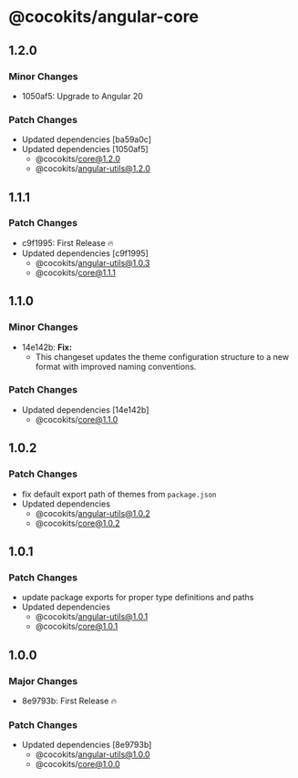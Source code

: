 # @cocokits/angular-core

## 1.2.0

### Minor Changes

- 1050af5: Upgrade to Angular 20

### Patch Changes

- Updated dependencies [ba59a0c]
- Updated dependencies [1050af5]
  - @cocokits/core@1.2.0
  - @cocokits/angular-utils@1.2.0

## 1.1.1

### Patch Changes

- c9f1995: First Release 🔥
- Updated dependencies [c9f1995]
  - @cocokits/angular-utils@1.0.3
  - @cocokits/core@1.1.1

## 1.1.0

### Minor Changes

- 14e142b: **Fix:**
  - This changeset updates the theme configuration structure to a new format with improved naming conventions.

### Patch Changes

- Updated dependencies [14e142b]
  - @cocokits/core@1.1.0

## 1.0.2

### Patch Changes

- fix default export path of themes from `package.json`
- Updated dependencies
  - @cocokits/angular-utils@1.0.2
  - @cocokits/core@1.0.2

## 1.0.1

### Patch Changes

- update package exports for proper type definitions and paths
- Updated dependencies
  - @cocokits/angular-utils@1.0.1
  - @cocokits/core@1.0.1

## 1.0.0

### Major Changes

- 8e9793b: First Release 🔥

### Patch Changes

- Updated dependencies [8e9793b]
  - @cocokits/angular-utils@1.0.0
  - @cocokits/core@1.0.0
